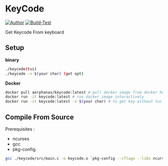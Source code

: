 # **KeyCode**

[![Author](https://img.shields.io/badge/author-aerphanas-red.svg)](https://github.com/aerphanas)
[![Build-Test](https://github.com/aerphanas/keycode/actions/workflows/action.yml/badge.svg)](https://github.com/aerphanas/keycode/actions/workflows/action.yml)

Get Keycode From keyboard

## **Setup**

**binary**

```sh
./keycode(tui)
./keycode -v $(your char) (get opt)
```

**Docker**

```sh
docker pull aerphanas/keycode:latest # pull docker image from docker hub
docker run -it keycode:latest # run docker image interactively
docker run -it keycode:latest -v $(your char) # to get key without tui
```

## **Compile From Source**

Prerequisites :

- ncurses
- gcc
- pkg-config

```sh
gcc ./keycode/src/main.c -o keycode.o `pkg-config --cflags --libs ncurses`
```
